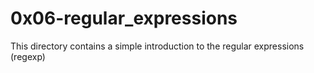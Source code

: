 # 0x06-regular_expressions
This directory contains a simple introduction to the regular expressions
(regexp)